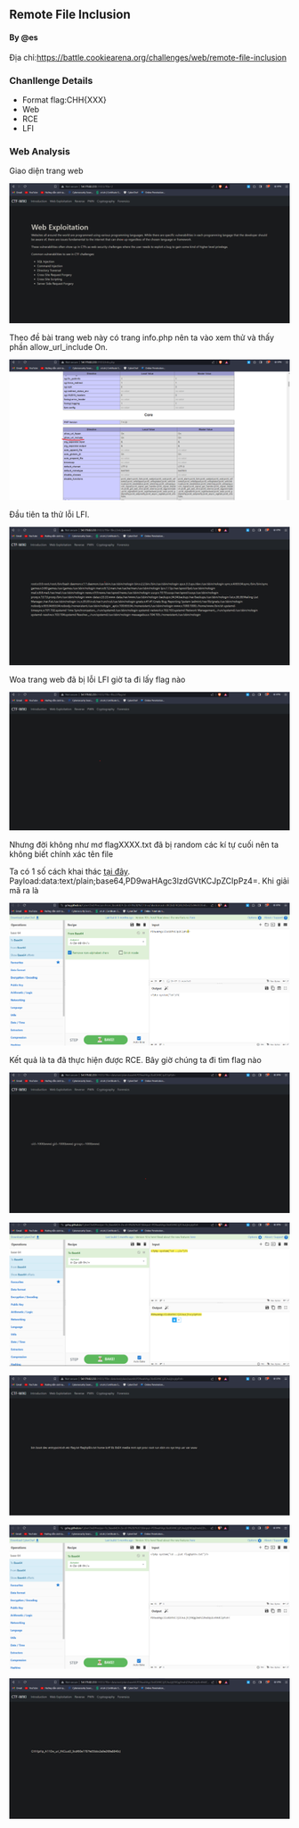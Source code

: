 ## Remote File Inclusion

#### By @es
 
Địa chỉ:https://battle.cookiearena.org/challenges/web/remote-file-inclusion

### Chanllenge Details
- Format flag:CHH{XXX}
- Web
- RCE
- LFI

### Web Analysis

Giao diện trang web

![](https://github.com/lehai265/CTF/blob/main/Remote%20File%20Inclusion/1.png)

Theo đề bài trang web này có trang info.php nên ta vào xem thử và thấy phần allow_url_include On. 

![](https://github.com/lehai265/CTF/blob/main/Remote%20File%20Inclusion/2.png)

Đầu tiên ta thử lỗi LFI.

![](https://github.com/lehai265/CTF/blob/main/Remote%20File%20Inclusion/3.png)

Woa trang web đã bị lỗi LFI giờ ta đi lấy flag nào

![](https://github.com/lehai265/CTF/blob/main/Remote%20File%20Inclusion/4.png)

Nhưng đời không như mơ flagXXXX.txt đã bị random các kí tự cuối nên ta không biết chính xác tên file

Ta có 1 số cách khai thác [tại đây](https://www.cdxy.me/?p=752). Payload:data:text/plain;base64,PD9waHAgc3lzdGVtKCJpZCIpPz4=. Khi giải mã ra là <?php system("id") ?>

![](https://github.com/lehai265/CTF/blob/main/Remote%20File%20Inclusion/5.png)

Kết quả là ta đã thực hiện được RCE. Bây giờ chúng ta đi tìm flag nào

![](https://github.com/lehai265/CTF/blob/main/Remote%20File%20Inclusion/6.png)


![](https://github.com/lehai265/CTF/blob/main/Remote%20File%20Inclusion/7.png)


![](https://github.com/lehai265/CTF/blob/main/Remote%20File%20Inclusion/8.png)


![](https://github.com/lehai265/CTF/blob/main/Remote%20File%20Inclusion/9.png)


![](https://github.com/lehai265/CTF/blob/main/Remote%20File%20Inclusion/10.png)








